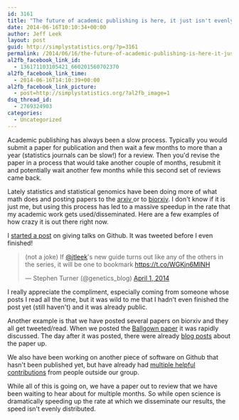```yaml
---
id: 3161
title: "The future of academic publishing is here, it just isn't evenly distributed"
date: 2014-06-16T10:10:34+00:00
author: Jeff Leek
layout: post
guid: http://simplystatistics.org/?p=3161
permalink: /2014/06/16/the-future-of-academic-publishing-is-here-it-just-isnt-evenly-distributed/
al2fb_facebook_link_id:
  - 136171103105421_660201560702370
al2fb_facebook_link_time:
  - 2014-06-16T14:10:39+00:00
al2fb_facebook_link_picture:
  - post=http://simplystatistics.org/?al2fb_image=1
dsq_thread_id:
  - 2769324903
categories:
  - Uncategorized
---
```

Academic publishing has always been a slow process. Typically you would submit a paper for publication and then wait a few months to more than a year (statistics journals can be slow!) for a review. Then you'd revise the paper in a process that would take another couple of months, resubmit it and potentially wait another few months while this second set of reviews came back.

Lately statistics and statistical genomics have been doing more of what math does and posting papers to the [arxiv ](http://arxiv.org/)or to [biorxiv](http://biorxiv.org/). I don't know if it is just me, but using this process has led to a massive speedup in the rate that my academic work gets used/disseminated. Here are a few examples of how crazy it is out there right now.

I [started a post](https://github.com/jtleek/talkguide) on giving talks on Github. It was tweeted before I even finished!

<blockquote class="twitter-tweet" lang="en">
  <p>
    (not a joke) If <a href="https://twitter.com/jtleek">@jtleek</a>'s new guide turns out like any of the others in the series, it will be one to bookmark <a href="https://t.co/WGKjn6MINH">https://t.co/WGKjn6MINH</a>
  </p>
  
  <p>
    — Stephen Turner (@genetics_blog) <a href="https://twitter.com/genetics_blog/statuses/450980566369067008">April 1, 2014</a>
  </p>
</blockquote>

I really appreciate the compliment, especially coming from someone whose posts I read all the time, but it was wild to me that I hadn't even finished the post yet (still haven't) and it was already public.

Another example is that we have posted several papers on biorxiv and they all get tweeted/read. When we posted the [Ballgown paper](http://biorxiv.org/content/early/2014/03/30/003665) it was rapidly discussed. The day after it was posted, there were already [blog posts](http://nextgenseek.com/2014/03/ballgown-for-estimating-differential-expression-of-genes-transcripts-or-exons-from-rna-seq/) about the paper up.

We also have been working on another piece of software on Github that hasn't been published yet, but have already had [multiple helpful contributions](https://github.com/lcolladotor/derfinder/graphs/contributors) from people outside our group.

While all of this is going on, we have a paper out to review that we have been waiting to hear about for multiple months. So while open science is dramatically speeding up the rate at which we disseminate our results, the speed isn't evenly distributed.
